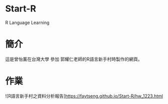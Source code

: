 # Start-R
R Language Learning

# 簡介
這是曾怡薰在台灣大學 參加 郭耀仁老師的R語言新手村時製作的網頁。

# 作業
![R語言新手村之資料分析報告]<https://faytseng.github.io/Start-R/hw_1223.html>
